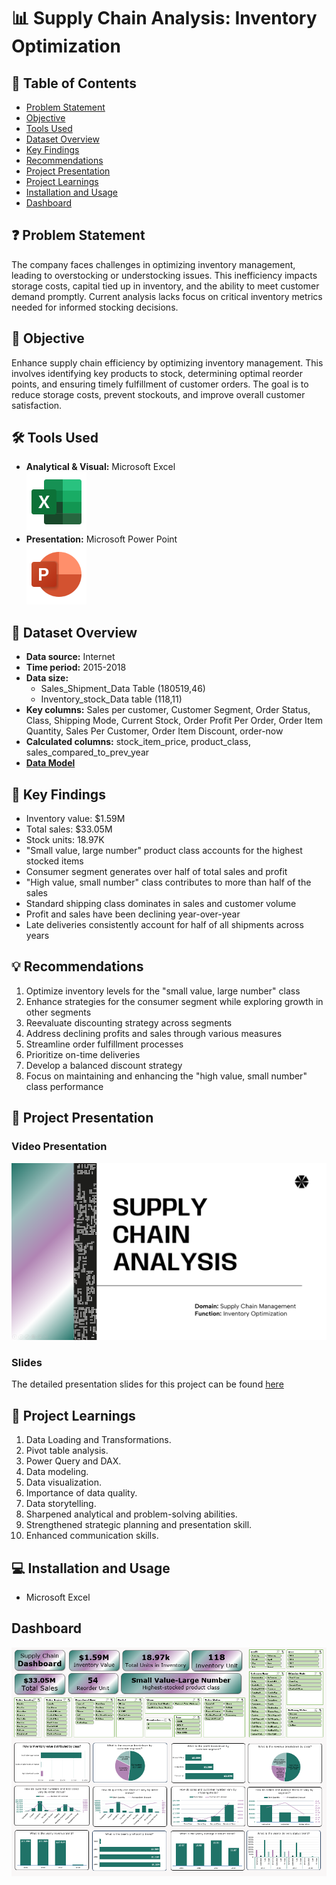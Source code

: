 # 📊 Supply Chain Analysis: Inventory Optimization

## 📕 Table of Contents
- [Problem Statement](#-problem-statement)
- [Objective](#-objective)
- [Tools Used](#%EF%B8%8F-tools-used)
- [Dataset Overview](#-dataset-overview)
- [Key Findings](#-key-findings)
- [Recommendations](#-recommendations)
- [Project Presentation](#-project-presentation)
- [Project Learnings](#-project-learnings)
- [Installation and Usage](#-installation-and-usage)
- [Dashboard](#-dashboard)

## ❓ Problem Statement
The company faces challenges in optimizing inventory management, leading to overstocking or understocking issues. This inefficiency impacts storage costs, capital tied up in inventory, and the ability to meet customer demand promptly. Current analysis lacks focus on critical inventory metrics needed for informed stocking decisions.

## 🎯 Objective
Enhance supply chain efficiency by optimizing inventory management. This involves identifying key products to stock, determining optimal reorder points, and ensuring timely fulfillment of customer orders. The goal is to reduce storage costs, prevent stockouts, and improve overall customer satisfaction.

## 🛠️ Tools Used
- **Analytical & Visual:**  Microsoft Excel\
  <img width="96" height="96" src="https://github.com/amanat-mahmud/useful_icons/blob/main/icons8-microsoft-excel-144.png" alt="microsoft-excel-2019--v1"/>
- **Presentation:** Microsoft Power Point\
  <img width="96" height="96" src="https://github.com/amanat-mahmud/useful_icons/blob/main/icons8-power-point-144.png" alt="microsoft-powerpoint-2019"/>

## 📅 Dataset Overview
- **Data source:** Internet
- **Time period:** 2015-2018
- **Data size:** 
  - Sales_Shipment_Data Table (180519,46)
  - Inventory_stock_Data table (118,11)
- **Key columns:** Sales per customer, Customer Segment, Order Status, Class, Shipping Mode, Current Stock, Order Profit Per Order, Order Item Quantity, Sales Per Customer, Order Item Discount, order-now
- **Calculated columns:** stock_item_price, product_class, sales_compared_to_prev_year
- [**Data Model**](https://github.com/amanat-mahmud/supply_chain_analysis/blob/main/data%20model.png)

## 🔎 Key Findings
- Inventory value: $1.59M
- Total sales: $33.05M
- Stock units: 18.97K
- "Small value, large number" product class accounts for the highest stocked items
- Consumer segment generates over half of total sales and profit
- "High value, small number" class contributes to more than half of the sales
- Standard shipping class dominates in sales and customer volume
- Profit and sales have been declining year-over-year
- Late deliveries consistently account for half of all shipments across years

## 💡 Recommendations
1. Optimize inventory levels for the "small value, large number" class
2. Enhance strategies for the consumer segment while exploring growth in other segments
3. Reevaluate discounting strategy across segments
4. Address declining profits and sales through various measures
5. Streamline order fulfillment processes
6. Prioritize on-time deliveries
7. Develop a balanced discount strategy
8. Focus on maintaining and enhancing the "high value, small number" class performance

## 📌 Project Presentation
### Video Presentation
[![ Supply Chain Analysis Presentation](https://github.com/amanat-mahmud/supply_chain_analysis/blob/main/cover.png)](https://www.linkedin.com/posts/amanat-mahmud_dataanalysis-businessintelligence-datadrivendecisions-activity-7222566931113893888-HQeQ/)

### Slides
The detailed presentation slides for this project can be found [here](https://github.com/amanat-mahmud/supply_chain_analysis/blob/main/slide.pdf)

## 🧠 Project Learnings
1. Data Loading and Transformations.
2. Pivot table analysis.
3. Power Query and DAX.
4. Data modeling.
5. Data visualization.
6. Importance of data quality.
7. Data storytelling.
8. Sharpened analytical and problem-solving abilities.
9. Strengthened strategic planning and presentation skill.
10. Enhanced communication skills.


## 💻 Installation and Usage
- Microsoft Excel

## Dashboard
<img src="https://github.com/amanat-mahmud/supply_chain_analysis/blob/main/dashboard_ss.png">
